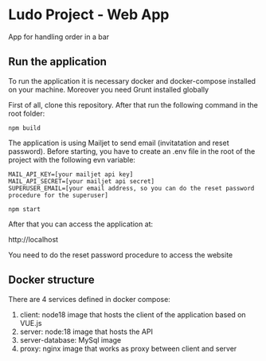 # Ludo Project - Web App

App for handling order in a bar

## Run the application

To run the application it is necessary docker and docker-compose installed on your machine. Moreover you need Grunt installed globally

First of all, clone this repository. After that run the following command in the root folder:

```
npm build
```

The application is using Mailjet to send email (invitatation and reset password). Before starting, you have to create an .env file in the root of the project with the following evn variable:

```
MAIL_API_KEY=[your mailjet api key]
MAIL_API_SECRET=[your mailjet api secret]
SUPERUSER_EMAIL=[your email address, so you can do the reset password procedure for the superuser]
```

```
npm start
```

After that you can access the application at:

http://localhost

You need to do the reset password procedure to access the website

## Docker structure

There are 4 services defined in docker compose:

1. client: node18 image that hosts the client of the application based on VUE.js
2. server: node:18 image that hosts the API 
3. server-database: MySql image
4. proxy: nginx image that works as proxy between client and server